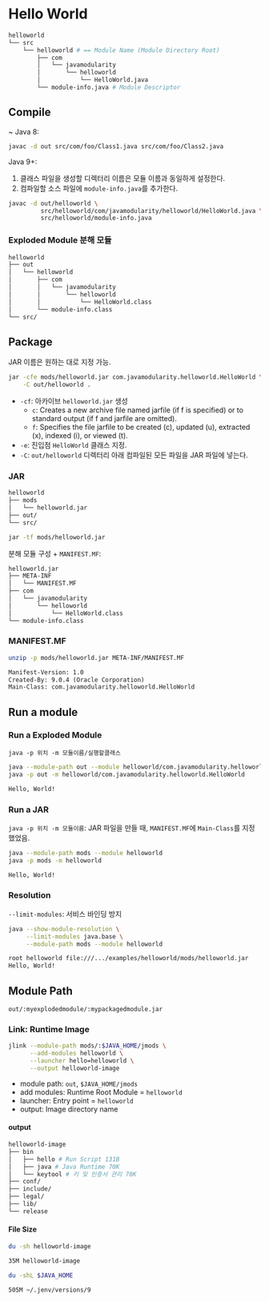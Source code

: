 # Hello World

```bash
helloworld
└── src
    └── helloworld # == Module Name (Module Directory Root)
        ├── com
        │   └── javamodularity
        │       └── helloworld
        │           └── HelloWorld.java
        └── module-info.java # Module Descriptor
```

## Compile

~ Java 8:

```bash
javac -d out src/com/foo/Class1.java src/com/foo/Class2.java
```

Java 9+:

1. 클래스 파일을 생성할 디렉터리 이름은 모듈 이름과 동일하게 설정한다.
2. 컴파일할 소스 파일에 `module-info.java`를 추가한다.

```bash
javac -d out/helloworld \
         src/helloworld/com/javamodularity/helloworld/HelloWorld.java \
         src/helloworld/module-info.java
```

### Exploded Module 분해 모듈

```bash
helloworld
├── out
│   └── helloworld
│       ├── com
│       │   └── javamodularity
│       │       └── helloworld
│       │           └── HelloWorld.class
│       └── module-info.class
└── src/
```

## Package

JAR 이름은 원하는 대로 지정 가능.

```bash
jar -cfe mods/helloworld.jar com.javamodularity.helloworld.HelloWorld \
    -C out/helloworld .
```

- `-cf`: 아카이브 `helloworld.jar` 생성
   - `c`: Creates a new archive file named jarfile (if f is specified) or to standard output (if f and jarfile are omitted).
   - `f`: Specifies the file jarfile to be created (c), updated (u), extracted (x), indexed (i), or viewed (t). 
- `-e`: 진입점 `HelloWorld` 클래스 지정. 
- `-C`: `out/helloworld` 디렉터리 아래 컴파일된 모든 파일을 JAR 파일에 넣는다. 

### JAR

```bash
helloworld
├── mods
│   └── helloworld.jar
├── out/
└── src/
```

```bash
jar -tf mods/helloworld.jar
```

분해 모듈 구성 + `MANIFEST.MF`:

```bash
helloworld.jar
├── META-INF
│   └── MANIFEST.MF
├── com
│   └── javamodularity
│       └── helloworld
│           └── HelloWorld.class
└── module-info.class
```

### MANIFEST.MF

```bash
unzip -p mods/helloworld.jar META-INF/MANIFEST.MF
```

```txt
Manifest-Version: 1.0
Created-By: 9.0.4 (Oracle Corporation)
Main-Class: com.javamodularity.helloworld.HelloWorld
```

## Run a module

### Run a Exploded Module

`java -p 위치 -m 모듈이름/실행할클래스`

```bash
java --module-path out --module helloworld/com.javamodularity.helloworld.HelloWorld
java -p out -m helloworld/com.javamodularity.helloworld.HelloWorld
```

```bash
Hello, World!
```

### Run a JAR

`java -p 위치 -m 모듈이름`: JAR 파일을 만들 때, `MANIFEST.MF`에 `Main-Class`를 지정했었음.

```bash
java --module-path mods --module helloworld
java -p mods -m helloworld
```

```bash
Hello, World!
```

### Resolution

`--limit-modules`: 서비스 바인딩 방지

```bash
java --show-module-resolution \
     --limit-modules java.base \
     --module-path mods --module helloworld
```

```bash
root helloworld file:///.../examples/helloworld/mods/helloworld.jar
Hello, World!
```

## Module Path

`out/:myexplodedmodule/:mypackagedmodule.jar`

### Link: Runtime Image

```bash
jlink --module-path mods/:$JAVA_HOME/jmods \
      --add-modules helloworld \
      --launcher hello=helloworld \
      --output helloworld-image
```

- module path: `out`, `$JAVA_HOME/jmods`
- add modules: Runtime Root Module = `helloworld`
- launcher: Entry point = `helloworld`
- output: Image directory name

#### output

```bash
helloworld-image
├── bin
│   ├── hello # Run Script 131B
│   ├── java # Java Runtime 70K
│   └── keytool # 키 및 인증서 관리 70K
├── conf/
├── include/
├── legal/
├── lib/
└── release
```

#### File Size

```bash
du -sh helloworld-image

35M helloworld-image
```

```bash
du -shL $JAVA_HOME

505M ~/.jenv/versions/9
```

